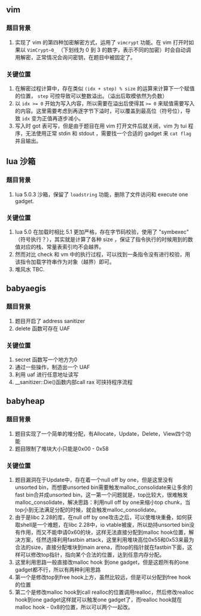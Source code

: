 
## vim

### 题目背景

1. 实现了 vim 的第四种加密解密方式，运用了 `vimcrypt` 功能。在 vim 打开时如果以 `VimCrypt~0_` （下划线为 0 到 3 的数字，表示不同的加密）时会自动调用解密，正常情况会询问密钥，在题目中被固定了。

### 关键位置

1. 在解密过程计算中，存在类似 `(idx + step) % size` 的运算来计算下一个赋值的位置， `step` 可控导致可以整数溢出。（溢出后取模依然为负数）
2. 以 `idx >= 0` 开始为写入内容，所以需要在溢出后使得其 `>= 0` 来赋值需要写入的内容。这里需要考虑到再逐字节下溢时，可以覆盖到最高位（符号位），导致 `idx` 变为正值再逐步减小。
3. 写入时 got 表可写，但是由于题目在用 vim 打开文件后就关闭，vim 为 tui 程序，无法使用正常 stdin 和 stdout ，需要找一个合适的 gadget 来 `cat flag` 并且输出。

## lua 沙箱

### 题目背景

1. lua 5.0.3 沙箱，保留了 `loadstring` 功能，删除了文件访问和 execute one gadget.

### 关键位置

1. lua 5.0 在加载时相比 5.1 更加严格，存在字节码校验，使用了 "symbexec" （符号执行？），其实就是计算了各种 size ，保证了指令执行的时候用到的数值对应的栈、常量表索引均不会越界。
2. 然而对比 check 和 vm 中的执行过程，可以找到一条指令没有进行校验，用该指令加载字符串作为对象（越界）即可。
3. 堆风水 TBC.

## babyaegis

### 题目背景

1. 题目开启了 address sanitizer
2. delete 函数可存在 UAF

### 关键位置
1. secret 函数写一个地方为0
2. 通过一些操作，制造出一个 UAF
3. 利用 uaf 进行任意地址读写
4. __sanitizer::Die()函数内部call rax 可挟持程序流程 



## babyheap

### 题目背景

1. 题目实现了一个简单的堆分配，有Allocate，Update，Delete，View四个功能
2. 题目限制了堆块大小只能是0x00 - 0x58

### 关键位置

1. 题目漏洞在于Update中，存在着一个null off by one，但是这里没有unsorted bin，而想要unsorted bin需要触发malloc_consolidate来让多余的fast bin合并成unsorted bin，这一第一个问题就是，top比较大，很难触发malloc_consolidate，解决思路：利用null off by one来缩小top chunk，当top小到无法满足分配的时候，就会触发malloc_consolidate。
2. 由于是libc 2.28的库，在null off by one攻击之后，可以使堆块重叠，如何获取shell是一个难题，在libc 2.28中，io vtable被废，所以劫持unsorted bin没有作用，而又不能申请0x60的块，这样无法直接分配到malloc hook位置，解决方案，任然选择利用fastbin attack，这里利用堆块高位0x55和0x53来最为合法的size，直接分配堆块到main arena，而top的指针就在fastbin下面，这样可以修改top指针，指向某个合法的位置，达到任意内存分配。
3. 这里利用思路一般直接改malloc hook 到one gadget，但是这题所有的one gadget都不行，所以有两种利用思路
4. 第一个是修改top到free hook上方，虽然比较远，但是可以分配到free hook的位置
5. 第二个是修改malloc hook到call realloc的位置调用realloc，然后修改realloc hook到one gadget这样就可以触发one gadget了，而realloc hook就在malloc hook - 0x8的位置，所以可以两个一起改。